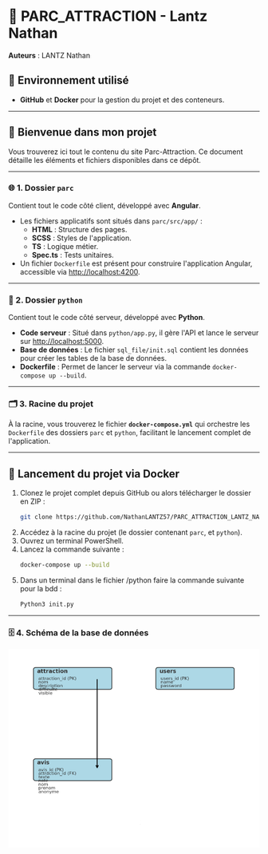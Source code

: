 # 🎢 PARC_ATTRACTION - Lantz Nathan  
**Auteurs** : LANTZ Nathan 

## 🚀 Environnement utilisé  
- **GitHub** et **Docker** pour la gestion du projet et des conteneurs.  

---

## 🎉 Bienvenue dans mon projet  
Vous trouverez ici tout le contenu du site Parc-Attraction. Ce document détaille les éléments et fichiers disponibles dans ce dépôt.

---

### 🌐 1. Dossier `parc`  
Contient tout le code côté client, développé avec **Angular**.  

- Les fichiers applicatifs sont situés dans `parc/src/app/` :  
  - **HTML** : Structure des pages.  
  - **SCSS** : Styles de l'application.  
  - **TS** : Logique métier.  
  - **Spec.ts** : Tests unitaires.  
- Un fichier `Dockerfile` est présent pour construire l'application Angular, accessible via [http://localhost:4200](http://localhost:4200).  

---

### 🔧 2. Dossier `python`  
Contient tout le code côté serveur, développé avec **Python**.  

- **Code serveur** : Situé dans `python/app.py`, il gère l'API et lance le serveur sur [http://localhost:5000](http://localhost:5000).  
- **Base de données** : Le fichier `sql_file/init.sql` contient les données pour créer les tables de la base de données.  
- **Dockerfile** : Permet de lancer le serveur via la commande `docker-compose up --build`.  

---

### 🗂️ 3. Racine du projet  
À la racine, vous trouverez le fichier **`docker-compose.yml`** qui orchestre les `Dockerfile` des dossiers `parc` et `python`, facilitant le lancement complet de l'application.  

---

## 🐳 Lancement du projet via Docker

1. Clonez le projet complet depuis GitHub ou alors télécharger le dossier en ZIP :  
   ```bash
   git clone https://github.com/NathanLANTZ57/PARC_ATTRACTION_LANTZ_NATHAN.git
   ```
2. Accédez à la racine du projet (le dossier contenant `parc`, et `python`).  
3. Ouvrez un terminal PowerShell.  
4. Lancez la commande suivante :  
   ```bash
   docker-compose up --build
   ```
5. Dans un terminal dans le fichier /python faire la commande suivante pour la bdd :  
   ```bash
   Python3 init.py
   ```

--- 

### 🗄️ 4. Schéma de la base de données

![bdd parc](bddparc.PNG)